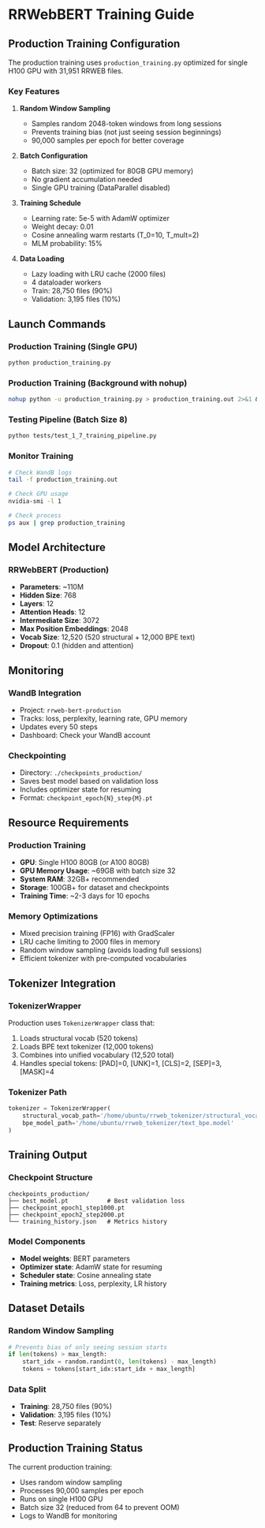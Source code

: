 # RRWebBERT Training Guide

## Production Training Configuration

The production training uses `production_training.py` optimized for single H100 GPU with 31,951 RRWEB files.

### Key Features

1. **Random Window Sampling**
   - Samples random 2048-token windows from long sessions
   - Prevents training bias (not just seeing session beginnings)
   - 90,000 samples per epoch for better coverage

2. **Batch Configuration**
   - Batch size: 32 (optimized for 80GB GPU memory)
   - No gradient accumulation needed
   - Single GPU training (DataParallel disabled)

3. **Training Schedule**
   - Learning rate: 5e-5 with AdamW optimizer
   - Weight decay: 0.01
   - Cosine annealing warm restarts (T_0=10, T_mult=2)
   - MLM probability: 15%

4. **Data Loading**
   - Lazy loading with LRU cache (2000 files)
   - 4 dataloader workers
   - Train: 28,750 files (90%)
   - Validation: 3,195 files (10%)

## Launch Commands

### Production Training (Single GPU)
```bash
python production_training.py
```

### Production Training (Background with nohup)
```bash
nohup python -u production_training.py > production_training.out 2>&1 &
```

### Testing Pipeline (Batch Size 8)
```bash
python tests/test_1_7_training_pipeline.py
```

### Monitor Training
```bash
# Check WandB logs
tail -f production_training.out

# Check GPU usage
nvidia-smi -l 1

# Check process
ps aux | grep production_training
```

## Model Architecture

### RRWebBERT (Production)
- **Parameters**: ~110M
- **Hidden Size**: 768
- **Layers**: 12
- **Attention Heads**: 12
- **Intermediate Size**: 3072
- **Max Position Embeddings**: 2048
- **Vocab Size**: 12,520 (520 structural + 12,000 BPE text)
- **Dropout**: 0.1 (hidden and attention)

## Monitoring

### WandB Integration
- Project: `rrweb-bert-production`
- Tracks: loss, perplexity, learning rate, GPU memory
- Updates every 50 steps
- Dashboard: Check your WandB account

### Checkpointing
- Directory: `./checkpoints_production/`
- Saves best model based on validation loss
- Includes optimizer state for resuming
- Format: `checkpoint_epoch{N}_step{M}.pt`

## Resource Requirements

### Production Training
- **GPU**: Single H100 80GB (or A100 80GB)
- **GPU Memory Usage**: ~69GB with batch size 32
- **System RAM**: 32GB+ recommended
- **Storage**: 100GB+ for dataset and checkpoints
- **Training Time**: ~2-3 days for 10 epochs

### Memory Optimizations
- Mixed precision training (FP16) with GradScaler
- LRU cache limiting to 2000 files in memory
- Random window sampling (avoids loading full sessions)
- Efficient tokenizer with pre-computed vocabularies

## Tokenizer Integration

### TokenizerWrapper
Production uses `TokenizerWrapper` class that:
1. Loads structural vocab (520 tokens)
2. Loads BPE text tokenizer (12,000 tokens)
3. Combines into unified vocabulary (12,520 total)
4. Handles special tokens: [PAD]=0, [UNK]=1, [CLS]=2, [SEP]=3, [MASK]=4

### Tokenizer Path
```python
tokenizer = TokenizerWrapper(
    structural_vocab_path='/home/ubuntu/rrweb_tokenizer/structural_vocab.json',
    bpe_model_path='/home/ubuntu/rrweb_tokenizer/text_bpe.model'
)
```

## Training Output

### Checkpoint Structure
```
checkpoints_production/
├── best_model.pt           # Best validation loss
├── checkpoint_epoch1_step1000.pt
├── checkpoint_epoch2_step2000.pt
└── training_history.json   # Metrics history
```

### Model Components
- **Model weights**: BERT parameters
- **Optimizer state**: AdamW state for resuming
- **Scheduler state**: Cosine annealing state
- **Training metrics**: Loss, perplexity, LR history

## Dataset Details

### Random Window Sampling
```python
# Prevents bias of only seeing session starts
if len(tokens) > max_length:
    start_idx = random.randint(0, len(tokens) - max_length)
    tokens = tokens[start_idx:start_idx + max_length]
```

### Data Split
- **Training**: 28,750 files (90%)
- **Validation**: 3,195 files (10%)
- **Test**: Reserve separately

## Production Training Status

The current production training:
- Uses random window sampling
- Processes 90,000 samples per epoch
- Runs on single H100 GPU
- Batch size 32 (reduced from 64 to prevent OOM)
- Logs to WandB for monitoring